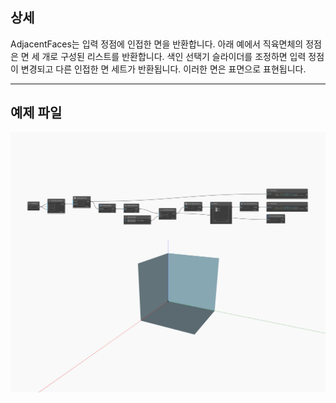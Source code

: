 ## 상세
AdjacentFaces는 입력 정점에 인접한 면을 반환합니다. 아래 예에서 직육면체의 정점은 면 세 개로 구성된 리스트를 반환합니다. 색인 선택기 슬라이더를 조정하면 입력 정점이 변경되고 다른 인접한 면 세트가 반환됩니다. 이러한 면은 표면으로 표현됩니다.
___
## 예제 파일

![AdjacentFaces](./Autodesk.DesignScript.Geometry.Vertex.AdjacentFaces_img.jpg)

